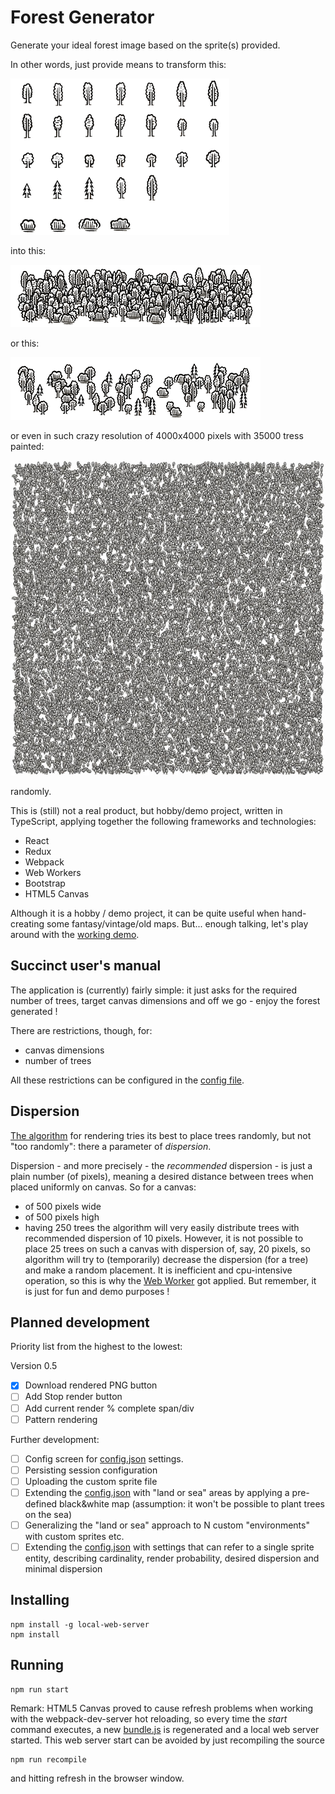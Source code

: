 # Forest Generator

Generate your ideal forest image based on the sprite(s) provided.

In other words, just provide means to transform this:

![Sprite](img/examples/trees-sprite.png)

into this:

![Forest #1](img/examples/example-forest-1.png)

or this:

![Forest #2](img/examples/example-forest-2.png)

or even in such crazy resolution of 4000x4000 pixels with 35000 tress painted: 

![Forest #3](img/examples/example-forest-3.jpg)

randomly.

This is (still) not a real product, but hobby/demo project, written in TypeScript, applying together the following frameworks and technologies:
* React
* Redux
* Webpack
* Web Workers
* Bootstrap
* HTML5 Canvas

Although it is a hobby / demo project, it can be quite useful when hand-creating some fantasy/vintage/old maps. But... enough talking, let's play around with the [working demo](https://sharpcoding.github.io/forest-generator/).

## Succinct user's manual 

The application is (currently) fairly simple: it just asks for the required number of trees, target canvas dimensions and off we go - enjoy the forest generated !

There are restrictions, though, for:
* canvas dimensions
* number of trees

All these restrictions can be configured in the [config file](/src/config.json).

## Dispersion

[The algorithm](src/algorithms/treeGeneratorWithDispersion.ts) for rendering tries its best to place trees randomly, but not "too randomly": there a parameter of *dispersion*. 

Dispersion - and more precisely - the *recommended* dispersion - is just a plain number (of pixels), meaning a desired distance between trees when placed uniformly on canvas. So for a canvas:
* of 500 pixels wide
* of 500 pixels high
* having 250 trees
the algorithm will very easily distribute trees with recommended dispersion of 10 pixels. However, it is not possible to place 25 trees on such a canvas with dispersion of, say, 20 pixels, so algorithm will try to (temporarily) decrease the dispersion (for a tree) and make a random placement. It is inefficient and cpu-intensive operation, so this is why the [Web Worker](src/algorithms/treeGeneratorWithDispersion.ts) got applied. But remember, it is just for fun and demo purposes !

## Planned development

Priority list from the highest to the lowest:

Version 0.5
- [x] Download rendered PNG button
- [ ] Add Stop render button 
- [ ] Add current render % complete span/div 
- [ ] Pattern rendering

Further development:
- [ ] Config screen for [config.json](src/config.json) settings.
- [ ] Persisting session configuration
- [ ] Uploading the custom sprite file
- [ ] Extending the [config.json](src/config.json) with "land or sea" areas by applying a pre-defined black&white map (assumption: it won't be possible to plant trees on the sea)
- [ ] Generalizing the "land or sea" approach to N custom "environments" with custom sprites etc.
- [ ] Extending the [config.json](src/config.json) with settings that can refer to a single sprite entity, describing cardinality, render probability, desired dispersion and minimal dispersion

## Installing

```
npm install -g local-web-server
npm install
```

## Running

```
npm run start
```

Remark: HTML5 Canvas proved to cause refresh problems when working with the webpack-dev-server hot reloading, so every time the *start* command executes, a new [bundle.js](/dist/bundle.js) is regenerated and a local web server started. This web server start can be avoided by just recompiling the source

```
npm run recompile
```

and hitting refresh in the browser window.